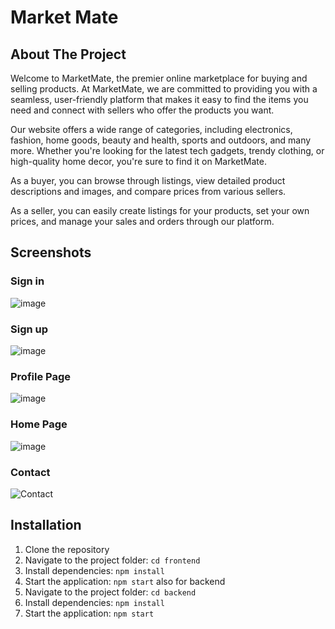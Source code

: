 # Market Mate


  
## About The Project

Welcome to MarketMate, the premier online marketplace for buying and selling products. At MarketMate, we are committed to providing you with a seamless, user-friendly platform that makes it easy to find the items you need and connect with sellers who offer the products you want.

Our website offers a wide range of categories, including electronics, fashion, home goods, beauty and health, sports and outdoors, and many more. Whether you're looking for the latest tech gadgets, trendy clothing, or high-quality home decor, you're sure to find it on MarketMate.

As a buyer, you can browse through listings, view detailed product descriptions and images, and compare prices from various sellers. 

As a seller, you can easily create listings for your products, set your own prices, and manage your sales and orders through our platform. 

## Screenshots

### Sign in
![image](https://github.com/omerh23/Market-Mate/assets/93769579/ab459a98-a63c-44c1-8f0e-13cc9f399245)

### Sign up
![image](https://github.com/omerh23/Market-Mate/assets/93769579/f35452f0-e5e3-4b91-adac-b71212cffb12)


### Profile Page
![image](https://github.com/omerh23/Market-Mate/assets/93769579/13da55ec-0b0b-44af-bc17-4d0ebc871b2c)

### Home Page
![image](https://github.com/omerh23/Market-Mate/assets/93769579/8c56868c-952a-4739-9ce0-d068e928530f)


### Contact
![Contact](https://github.com/omerh23/MarketMate-front/assets/93769579/51143c80-fbfc-4476-af30-dd64d4afb6bf)

## Installation

1. Clone the repository
2. Navigate to the project folder: `cd frontend`
3. Install dependencies: `npm install`
4. Start the application: `npm start`
also for backend
1. Navigate to the project folder: `cd backend`
2. Install dependencies: `npm install`
3. Start the application: `npm start`
